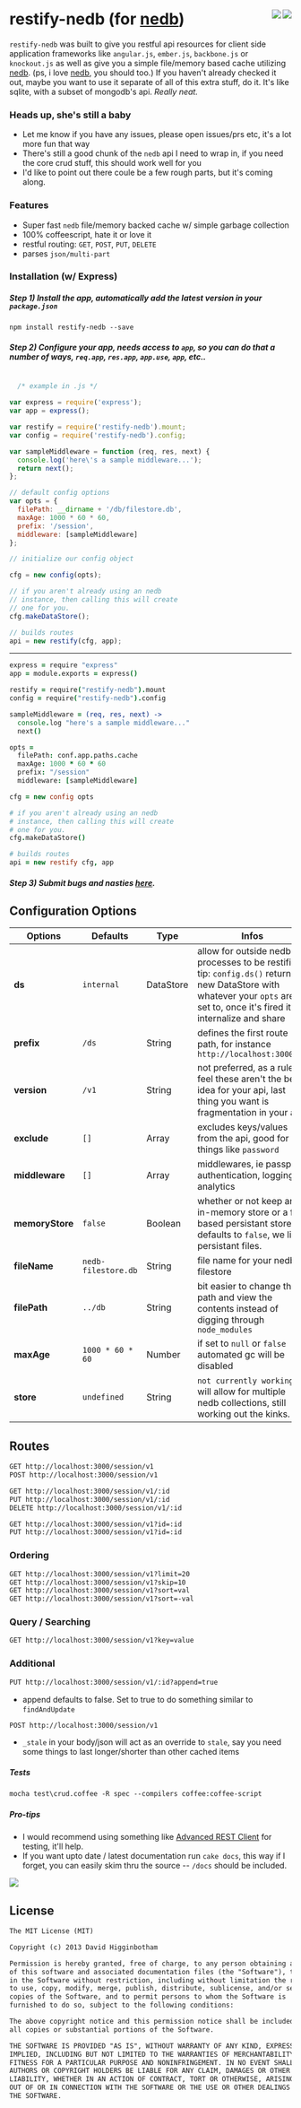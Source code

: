 # restify-nedb (for [nedb](https://github.com/louischatriot/nedb)) <img src="https://badge.fury.io/js/restify-nedb.png" align="right" />&nbsp;<img src="https://drone.io/github.com/dhigginbotham/restify-nedb/status.png" align="right" />

`restify-nedb` was built to give you restful api resources for client side application frameworks like `angular.js`, `ember.js`, `backbone.js` or `knockout.js` as well as give you a simple file/memory based cache utilizing [nedb](https://github.com/louischatriot/nedb). (ps, i love [nedb](https://github.com/louischatriot/nedb), you should too.) If you haven't already checked it out, maybe you want to use it separate of all of this extra stuff, do it. It's like sqlite, with a subset of mongodb's api. _Really neat._

### Heads up, she's still a baby
- Let me know if you have any issues, please open issues/prs etc, it's a lot more fun that way
- There's still a good chunk of the `nedb` api I need to wrap in, if you need the core crud stuff, this should work well for you
- I'd like to point out there coule be a few rough parts, but it's coming along.  

### Features
- Super fast `nedb` file/memory backed cache w/ simple garbage collection
- 100% coffeescript, hate it or love it 
- restful routing: `GET`, `POST`, `PUT`, `DELETE` 
- parses `json/multi-part`

### Installation (w/ Express)

##### Step 1) Install the app, automatically add the latest version in your `package.json`

```
npm install restify-nedb --save
```

##### Step 2) Configure your app, needs access to `app`, so you can do that a number of ways, `req.app`, `res.app`, `app.use`, `app`, etc..

```js

  /* example in .js */

var express = require('express');
var app = express();

var restify = require('restify-nedb').mount;
var config = require('restify-nedb').config;

var sampleMiddleware = function (req, res, next) {
  console.log('here\'s a sample middleware...');
  return next();
};

// default config options
var opts = {
  filePath: __dirname + '/db/filestore.db',
  maxAge: 1000 * 60 * 60,
  prefix: '/session',
  middleware: [sampleMiddleware]
};

// initialize our config object

cfg = new config(opts);

// if you aren't already using an nedb
// instance, then calling this will create
// one for you.
cfg.makeDataStore();

// builds routes
api = new restify(cfg, app);
```
----
```coffee
express = require "express"
app = module.exports = express()

restify = require("restify-nedb").mount
config = require("restify-nedb").config

sampleMiddleware = (req, res, next) ->
  console.log "here's a sample middleware..."
  next()

opts = 
  filePath: conf.app.paths.cache
  maxAge: 1000 * 60 * 60
  prefix: "/session"
  middleware: [sampleMiddleware]

cfg = new config opts

# if you aren't already using an nedb
# instance, then calling this will create
# one for you.
cfg.makeDataStore()

# builds routes
api = new restify cfg, app
```

##### Step 3) Submit bugs and nasties [here](https://github.com/dhigginbotham/restify-nedb/issues).

## Configuration Options
Options | Defaults | Type | Infos
--- | --- | --- | ---
**ds** | `internal` | DataStore | allow for outside nedb processes to be restified. tip: `config.ds()` returns a new DataStore with whatever your `opts` are set to, once it's fired it will internalize and share
**prefix** | `/ds` | String | defines the first route path, for instance `http://localhost:3000/ds`
**version** | `/v1` | String | not preferred, as a rule i feel these aren't the best idea for your api, last thing you want is fragmentation in your api
**exclude** | `[]` | Array | excludes keys/values from the api, good for things like `password` 
**middleware** | `[]` | Array | middlewares, ie passport authentication, logging, analytics
**memoryStore** | `false` | Boolean | whether or not keep an in-memory store or a file based persistant store, defaults to `false`, we like persistant files.
**fileName** | `nedb-filestore.db` | String | file name for your nedb filestore
**filePath** | `../db` | String | bit easier to change the path and view the contents instead of digging through `node_modules`
**maxAge** | `1000 * 60 * 60` | Number | if set to `null` or `false` automated gc will be disabled
**store** | `undefined` | String | `not currently working` - will allow for multiple nedb collections, still working out the kinks.

## Routes

```md
GET http://localhost:3000/session/v1
POST http://localhost:3000/session/v1

GET http://localhost:3000/session/v1/:id
PUT http://localhost:3000/session/v1/:id
DELETE http://localhost:3000/session/v1/:id

GET http://localhost:3000/session/v1?id=:id
PUT http://localhost:3000/session/v1?id=:id
```
### Ordering

```md
GET http://localhost:3000/session/v1?limit=20
GET http://localhost:3000/session/v1?skip=10
GET http://localhost:3000/session/v1?sort=val
GET http://localhost:3000/session/v1?sort=-val
```

### Query / Searching

```md
GET http://localhost:3000/session/v1?key=value
```

### Additional

```md
PUT http://localhost:3000/session/v1/:id?append=true
```
- append defaults to false. Set to true to do something similar to `findAndUpdate`
 
```md
POST http://localhost:3000/session/v1
```

- `_stale` in your body/json will act as an override to `stale`, say you need some things to last longer/shorter than other cached items
 
##### Tests

```md
mocha test\crud.coffee -R spec --compilers coffee:coffee-script
```

##### Pro-tips
- I would recommend using something like [Advanced REST Client](https://chrome.google.com/webstore/detail/advanced-rest-client/hgmloofddffdnphfgcellkdfbfbjeloo?hl=en-US) for testing, it'll help.
- If you want upto date / latest documentation run `cake docs`, this way if I forget, you can easily skim thru the source -- `/docs` should be included.

![](https://nodei.co/npm/restify-nedb.png?downloads=true&stars=true)


## License
```md
The MIT License (MIT)

Copyright (c) 2013 David Higginbotham 

Permission is hereby granted, free of charge, to any person obtaining a copy
of this software and associated documentation files (the "Software"), to deal
in the Software without restriction, including without limitation the rights
to use, copy, modify, merge, publish, distribute, sublicense, and/or sell
copies of the Software, and to permit persons to whom the Software is
furnished to do so, subject to the following conditions:

The above copyright notice and this permission notice shall be included in
all copies or substantial portions of the Software.

THE SOFTWARE IS PROVIDED "AS IS", WITHOUT WARRANTY OF ANY KIND, EXPRESS OR
IMPLIED, INCLUDING BUT NOT LIMITED TO THE WARRANTIES OF MERCHANTABILITY,
FITNESS FOR A PARTICULAR PURPOSE AND NONINFRINGEMENT. IN NO EVENT SHALL THE
AUTHORS OR COPYRIGHT HOLDERS BE LIABLE FOR ANY CLAIM, DAMAGES OR OTHER
LIABILITY, WHETHER IN AN ACTION OF CONTRACT, TORT OR OTHERWISE, ARISING FROM,
OUT OF OR IN CONNECTION WITH THE SOFTWARE OR THE USE OR OTHER DEALINGS IN
THE SOFTWARE.
```
